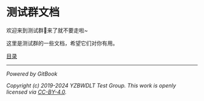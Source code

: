# 测试群文档

欢迎来到测试群👋来了就不要走啦~

这里是测试群的一些文档，希望它们对你有用。

[目录](SUMMARY.md)

---

*Powered by GitBook*

*Copyright (c) 2019-2024 YZBWDLT Test Group. This work is openly licensed via [CC-BY-4.0](LICENSE).*